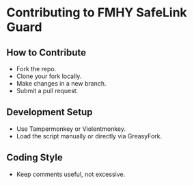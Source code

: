 # Contributing to FMHY SafeLink Guard

## How to Contribute
- Fork the repo.
- Clone your fork locally.
- Make changes in a new branch.
- Submit a pull request.

## Development Setup
- Use Tampermonkey or Violentmonkey.
- Load the script manually or directly via GreasyFork.

## Coding Style
- Keep comments useful, not excessive.